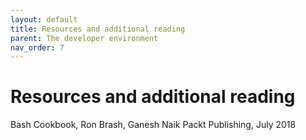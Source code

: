 ```yaml
---
layout: default
title: Resources and additional reading
parent: The developer environment
nav_order: 7
---
```

# Resources and additional reading

Bash Cookbook, 
Ron Brash, Ganesh Naik
Packt Publishing, July 2018
